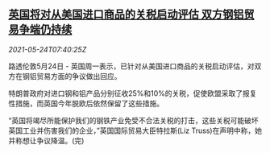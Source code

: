 <!--1621843262000-->
[英国将对从美国进口商品的关税启动评估 双方钢铝贸易争端仍持续](https://cn.reuters.com/article/uk-usa-trade-dispute-0524-mon-idCNKCS2D50IR)
------

<div><i>2021-05-24T07:40:25Z</i></div><p>路透伦敦5月24日 - 英国周一表示，已针对从美国进口商品的关税启动评估，对双方在钢铝贸易方面的争议做出回应。</p><p>特朗普政府对进口钢和铝产品分别征收25%和10%的关税，促使欧盟采取了报复性措施，而英国今年脱欧后依然保留了这些措施。</p><p>“英国将竭尽所能保护我们的钢铁产业免受不合法关税的打击，这些关税可能破坏英国工业并伤害我们的企业，”英国国际贸易大臣特拉斯(Liz Truss)在声明中称，她并称想让争议降温。(完)</p>
